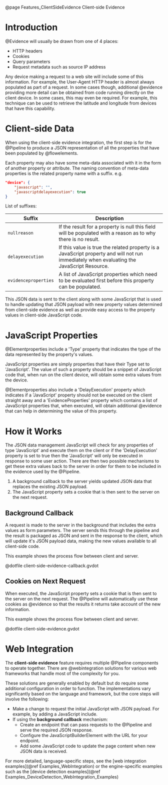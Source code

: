 @page Features_ClientSideEvidence Client-side Evidence

# Introduction

@Evidence will usually be drawn from one of 4 places:

* HTTP headers
* Cookies
* Query parameters
* Request metadata such as source IP address

Any device making a request to a web site will include some of this information.
For example, the User-Agent HTTP header is almost always populated as part of a
request.
In some cases though, additional @evidence providing more detail can be obtained
from code running directly on the client device. In some cases, this may even be 
required.
For example, this technique can be used to retrieve the latitude and longitude 
from devices that have this capability.

# Client-side Data

When using the client-side evidence integration, the first step is for the @Pipeline
to produce a JSON representation of all the properties that have been populated
by @flowelements.

Each property may also have some meta-data associated with it in the form of 
another property or attribute. The naming convention of meta-data properties 
is the related property name with a suffix. e.g. 

```json
"device": {
	"javascript": "",
	"javascriptdelayexecution": true
}
```

List of suffixes:

| Suffix | Description |
| ------ | ----------- |
| ``nullreason`` | If the result for a property is null this field will be populated with a reason as to why there is no result. |
| ``delayexecution`` | If this value is true the related property is a JavaScript property and will not run immediately when evaluating the JavaScript Resource. |
| ``evidenceproperties`` | A list of JavaScript properties which need to be evaluated first before this property can be populated. |

This JSON data is sent to the client along with some JavaScript that is used to
handle updating that JSON payload with new property values determined from 
client-side evidence as well as provide easy access to the property values 
in client-side JavaScript code.

# JavaScript Properties

@Elementproperties include a 'Type' property that indicates the type of the 
data represented by the property's values.

JavaScript properties are simply properties that have their Type set to 'JavaScript'.
The value of such a property should be a snippet of JavaScript code that, when run on
the client device, will obtain some extra values from the device. 

@Elementproperties also include a 'DelayExecution' property which indicates if a 'JavaScript' property
should not be executed on the client straight away and a 'EvidenceProperties' property which
contains a list of JavaScript properties that, when executed, will obtain additional 
@evidence that can help in determining the value of this property.

# How it Works

The JSON data management JavaScript will check for any properties of type 'JavaScript'
and execute them on the client or if the 'DelayExecution' property is set to true then 
the 'JavaScript' will only be executed in response to some user action. There are then two 
possible mechanisms to get these extra values back to the server in order for them to 
be included in the evidence used by the @Pipeline.

1. A background callback to the server yields updated JSON data that replaces 
the existing JSON payload.
2. The JavaScript property sets a cookie that is then sent to the server on the
next request.

## Background Callback

A request is made to the server in the background that includes the extra values 
as form parameters. The server sends this through the pipeline and the result is 
packaged as JSON and sent in the response to the client, which will update it's 
JSON payload data, making the new values available to all client-side code.

This example shows the process flow between client and server.

@dotfile client-side-evidence-callback.gvdot

## Cookies on Next Request

When executed, the JavaScript property sets a cookie that is then sent to the 
server on the next request. The @Pipeline will automatically use these cookies
as @evidence so that the results it returns take account of the new information.

This example shows the process flow between client and server.

@dotfile client-side-evidence.gvdot

# Web Integration

The **client-side evidence** feature requires multiple @Pipeline components to operate
together. There are @webintegration solutions for various web frameworks that handle 
most of the complexity for you.

These solutions are generally enabled by default but do require some additional 
configuration in order to function. The implementations vary significantly based 
on the language and framework, but the core steps will involve the following:

- Make a change to request the initial JavaScript with JSON payload. 
For example, by adding a JavaScript include.
- If using the **background callback** mechanism:
  - Create an endpoint that can pass requests to the @Pipeline and serve the 
  required JSON response.
  - Configure the JavaScriptBuilderElement with the URL for your endpoint.
  - Add some JavaScript code to update the page content when new JSON data is
  received.

For more detailed, language-specific steps, see the 
[web integration examples](@ref Examples_WebIntegration) or the engine-specific 
examples such as the 
[device detection examples](@ref Examples_DeviceDetection_WebIntegration_Examples)